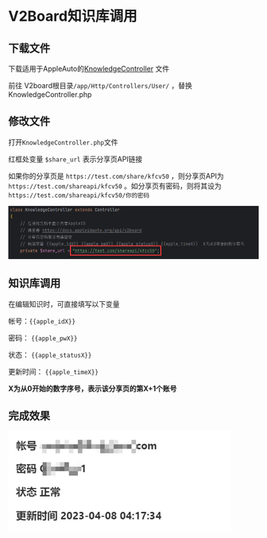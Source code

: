 # V2Board知识库调用

## 下载文件

下载适用于AppleAuto的[KnowledgeController](https://raw.githubusercontent.com/SideCloudGroup/appleid\_auto/backend/embed/v2board/KnowledgeController.php)
文件

前往 V2board根目录`/app/Http/Controllers/User/` ，替换 KnowledgeController.php

## 修改文件

打开`KnowledgeController.php`文件

红框处变量 `$share_url` 表示分享页API链接

如果你的分享页是 `https://test.com/share/kfcv50` ，则分享页API为 `https://test.com/shareapi/kfcv50`
。如分享页有密码，则将其设为 `https://test.com/shareapi/kfcv50/你的密码`

![v2board.png](/assets/images/v2board.png)

## 知识库调用

在编辑知识时，可直接填写以下变量

帐号：<span v-pre>`{{apple_idX}}`</span>

密码： <span v-pre>`{{apple_pwX}}`</span>

状态： <span v-pre>`{{apple_statusX}}`</span>

更新时间： <span v-pre>`{{apple_timeX}}`</span>

**X为从0开始的数字序号，表示该分享页的第X+1个账号**

## 完成效果

![v2board-result.png](/assets/images/v2board-result.png)
